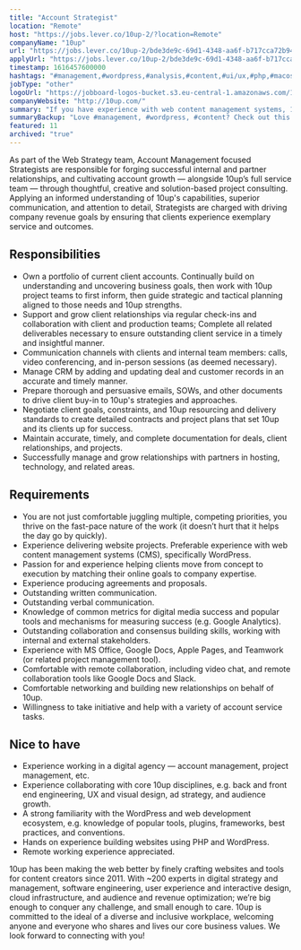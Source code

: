 ```yaml
---
title: "Account Strategist"
location: "Remote"
host: "https://jobs.lever.co/10up-2/?location=Remote"
companyName: "10up"
url: "https://jobs.lever.co/10up-2/bde3de9c-69d1-4348-aa6f-b717cca72b94"
applyUrl: "https://jobs.lever.co/10up-2/bde3de9c-69d1-4348-aa6f-b717cca72b94/apply"
timestamp: 1616457600000
hashtags: "#management,#wordpress,#analysis,#content,#ui/ux,#php,#macos,#crm,#optimization"
jobType: "other"
logoUrl: "https://jobboard-logos-bucket.s3.eu-central-1.amazonaws.com/10up"
companyWebsite: "http://10up.com/"
summary: "If you have experience with web content management systems, 10up is looking for someone with your skillset."
summaryBackup: "Love #management, #wordpress, #content? Check out this job post!"
featured: 11
archived: "true"
---
```


As part of the Web Strategy team, Account Management focused Strategists are responsible for forging successful internal and partner relationships, and cultivating account growth — alongside 10up’s full service team — through thoughtful, creative and solution-based project consulting. Applying an informed understanding of 10up's capabilities, superior communication, and attention to detail, Strategists are charged with driving company revenue goals by ensuring that clients experience exemplary service and outcomes.

## Responsibilities

*   Own a portfolio of current client accounts. Continually build on understanding and uncovering business goals, then work with 10up project teams to first inform, then guide strategic and tactical planning aligned to those needs and 10up strengths.
*   Support and grow client relationships via regular check-ins and collaboration with client and production teams; Complete all related deliverables necessary to ensure outstanding client service in a timely and insightful manner.
*   Communication channels with clients and internal team members: calls, video conferencing, and in-person sessions (as deemed necessary).
*   Manage CRM by adding and updating deal and customer records in an accurate and timely manner.
*   Prepare thorough and persuasive emails, SOWs, and other documents to drive client buy-in to 10up's strategies and approaches.
*   Negotiate client goals, constraints, and 10up resourcing and delivery standards to create detailed contracts and project plans that set 10up and its clients up for success.
*   Maintain accurate, timely, and complete documentation for deals, client relationships, and projects.
*   Successfully manage and grow relationships with partners in hosting, technology, and related areas.

## Requirements

*   You are not just comfortable juggling multiple, competing priorities, you thrive on the fast-pace nature of the work (it doesn’t hurt that it helps the day go by quickly).
*   Experience delivering website projects. Preferable experience with web content management systems (CMS), specifically WordPress.
*   Passion for and experience helping clients move from concept to execution by matching their online goals to company expertise.
*   Experience producing agreements and proposals.
*   Outstanding written communication.
*   Outstanding verbal communication.
*   Knowledge of common metrics for digital media success and popular tools and mechanisms for measuring success (e.g. Google Analytics).
*   Outstanding collaboration and consensus building skills, working with internal and external stakeholders.
*   Experience with MS Office, Google Docs, Apple Pages, and Teamwork (or related project management tool).
*   Comfortable with remote collaboration, including video chat, and remote collaboration tools like Google Docs and Slack.
*   Comfortable networking and building new relationships on behalf of 10up.
*   Willingness to take initiative and help with a variety of account service tasks.

## Nice to have

*   Experience working in a digital agency — account management, project management, etc.
*   Experience collaborating with core 10up disciplines, e.g. back and front end engineering, UX and visual design, ad strategy, and audience growth.
*   A strong familiarity with the WordPress and web development ecosystem, e.g. knowledge of popular tools, plugins, frameworks, best practices, and conventions.
*   Hands on experience building websites using PHP and WordPress.
*   Remote working experience appreciated.

10up has been making the web better by finely crafting websites and tools for content creators since 2011. With ~200 experts in digital strategy and management, software engineering, user experience and interactive design, cloud infrastructure, and audience and revenue optimization; we’re big enough to conquer any challenge, and small enough to care. 10up is committed to the ideal of a diverse and inclusive workplace, welcoming anyone and everyone who shares and lives our core business values. We look forward to connecting with you! 
